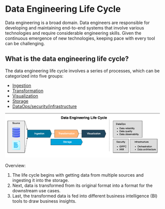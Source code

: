 # Data Engineering Life Cycle

Data engineering is a broad domain. Data engineers are responsible for developing and maintaining end-to-end systems that involve various technologies and require considerable engineering skills.
Given the continuous emergence of new technologies, keeping pace with every tool can be challenging.

## What is the data engineering life cycle?

The data engineering life cycle involves a series of processes, which can be categorized into five groups:

- [Ingestion](ingestion/)
- [Transformation](transformation/)
- [Visualization](visualization/)
- [Storage](storage/)
- [DataOps/security/infrastructure](dataops/)

![data engineering life cycle](pics/data-engineering-life-cycle.png)

Overview:

1. The life cycle begins with getting data from multiple sources and ingesting it into the storage.
2. Next, data is transformed from its original format into a format for the downstream use cases.
3. Last, the transformed data is fed into different business intelligence (BI) tools to draw business insights.
